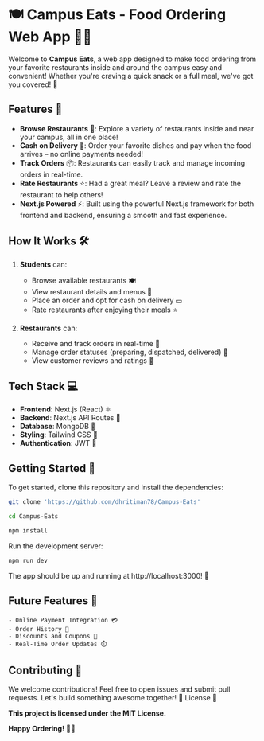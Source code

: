 # 🍽️ Campus Eats - Food Ordering Web App 🍔🍕

Welcome to **Campus Eats**, a web app designed to make food ordering from your favorite restaurants inside and around the campus easy and convenient! Whether you're craving a quick snack or a full meal, we've got you covered! 🚀

## Features 🌟

- **Browse Restaurants** 🍴: Explore a variety of restaurants inside and near your campus, all in one place!
- **Cash on Delivery** 💸: Order your favorite dishes and pay when the food arrives – no online payments needed!
- **Track Orders** 📦: Restaurants can easily track and manage incoming orders in real-time.
- **Rate Restaurants** ⭐: Had a great meal? Leave a review and rate the restaurant to help others!
- **Next.js Powered** ⚡: Built using the powerful Next.js framework for both frontend and backend, ensuring a smooth and fast experience.

## How It Works 🛠️

1. **Students** can:
   - Browse available restaurants 🍽️
   - View restaurant details and menus 📜
   - Place an order and opt for cash on delivery 💵
   - Rate restaurants after enjoying their meals ⭐

2. **Restaurants** can:
   - Receive and track orders in real-time 📲
   - Manage order statuses (preparing, dispatched, delivered) 🚚
   - View customer reviews and ratings 🌟

## Tech Stack 💻

- **Frontend**: Next.js (React) ⚛️
- **Backend**: Next.js API Routes 🔧
- **Database**: MongoDB 🍃
- **Styling**: Tailwind CSS 🎨
- **Authentication**: JWT 🔐

## Getting Started 🚀

To get started, clone this repository and install the dependencies:

```bash
git clone 'https://github.com/dhritiman78/Campus-Eats'
```
```bash
cd Campus-Eats
```
```bash
npm install
```
Run the development server:

```bash
npm run dev
```
The app should be up and running at http://localhost:3000! 🎉
## Future Features 🔮

    - Online Payment Integration 💳
    - Order History 📝
    - Discounts and Coupons 🎫
    - Real-Time Order Updates ⏱️

## Contributing 🤝

We welcome contributions! Feel free to open issues and submit pull requests. Let's build something awesome together! 💪
License 📄

**This project is licensed under the MIT License.**

**Happy Ordering! 🍕📲**

